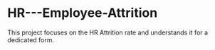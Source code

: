 # HR---Employee-Attrition
This project focuses on the HR Attrition rate and understands it for a dedicated form.
